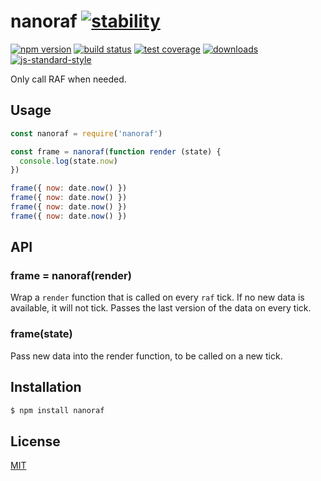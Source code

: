 # nanoraf [![stability][0]][1]
[![npm version][2]][3] [![build status][4]][5] [![test coverage][6]][7]
[![downloads][8]][9] [![js-standard-style][10]][11]

Only call RAF when needed.

## Usage
```js
const nanoraf = require('nanoraf')

const frame = nanoraf(function render (state) {
  console.log(state.now)
})

frame({ now: date.now() })
frame({ now: date.now() })
frame({ now: date.now() })
frame({ now: date.now() })
```

## API
### frame = nanoraf(render)
Wrap a `render` function that is called on every `raf` tick. If no new data is
available, it will not tick. Passes the last version of the data on every tick.

### frame(state)
Pass new data into the render function, to be called on a new tick.

## Installation
```sh
$ npm install nanoraf
```

## License
[MIT](https://tldrlegal.com/license/mit-license)

[0]: https://img.shields.io/badge/stability-experimental-orange.svg?style=flat-square
[1]: https://nodejs.org/api/documentation.html#documentation_stability_index
[2]: https://img.shields.io/npm/v/nanoraf.svg?style=flat-square
[3]: https://npmjs.org/package/nanoraf
[4]: https://img.shields.io/travis/yoshuawuyts/nanoraf/master.svg?style=flat-square
[5]: https://travis-ci.org/yoshuawuyts/nanoraf
[6]: https://img.shields.io/codecov/c/github/yoshuawuyts/nanoraf/master.svg?style=flat-square
[7]: https://codecov.io/github/yoshuawuyts/nanoraf
[8]: http://img.shields.io/npm/dm/nanoraf.svg?style=flat-square
[9]: https://npmjs.org/package/nanoraf
[10]: https://img.shields.io/badge/code%20style-standard-brightgreen.svg?style=flat-square
[11]: https://github.com/feross/standard
